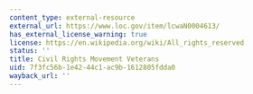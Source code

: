 ```yaml
---
content_type: external-resource
external_url: https://www.loc.gov/item/lcwaN0004613/
has_external_license_warning: true
license: https://en.wikipedia.org/wiki/All_rights_reserved
status: ''
title: Civil Rights Movement Veterans
uid: 7f3fc56b-1e42-44c1-ac9b-1612805fdda0
wayback_url: ''
---
```

